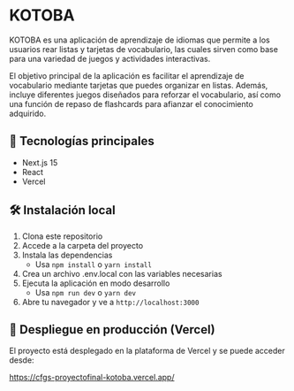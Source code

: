 # KOTOBA

KOTOBA es una aplicación de aprendizaje de idiomas que permite a los usuarios
rear listas y tarjetas de vocabulario, las cuales sirven como base para una
variedad de juegos y actividades interactivas.

El objetivo principal de la aplicación es facilitar el aprendizaje de vocabulario
mediante tarjetas que puedes organizar en listas. Además, incluye diferentes juegos
diseñados para reforzar el vocabulario, así como una función de repaso de flashcards
para afianzar el conocimiento adquirido.

## 🔧 Tecnologías principales

- Next.js 15
- React
- Vercel

## 🛠️ Instalación local

1. Clona este repositorio
2. Accede a la carpeta del proyecto
3. Instala las dependencias
   - Usa `npm install` o `yarn install`
4. Crea un archivo .env.local con las variables necesarias
5. Ejecuta la aplicación en modo desarrollo
   - Usa `npm run dev` o `yarn dev`
6. Abre tu navegador y ve a `http://localhost:3000`

## 🚀 Despliegue en producción (Vercel)

El proyecto está desplegado en la plataforma de Vercel y se puede acceder desde:

https://cfgs-proyectofinal-kotoba.vercel.app/
